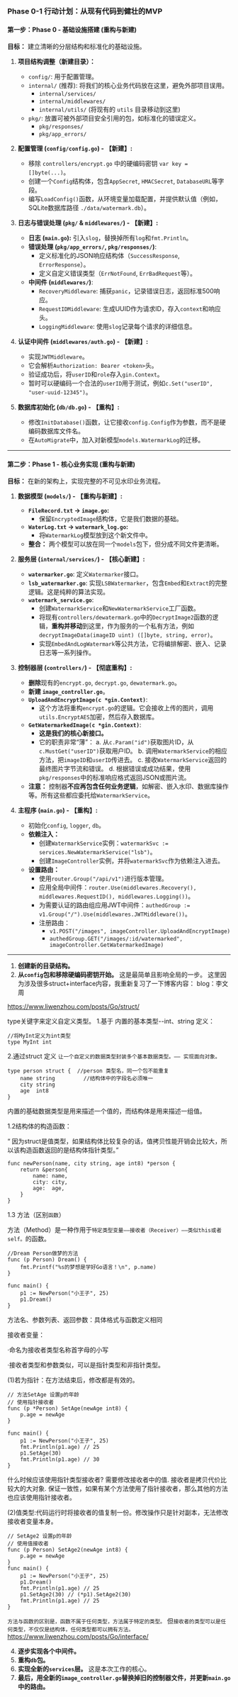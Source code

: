 ### **Phase 0-1 行动计划：从现有代码到健壮的MVP**

#### **第一步：Phase 0 - 基础设施搭建 (重构与新建)**

**目标：** 建立清晰的分层结构和标准化的基础设施。

1.  **项目结构调整（新建目录）：**
    -   `config/`: 用于配置管理。
    -   `internal/` (推荐): 将我们的核心业务代码放在这里，避免外部项目误用。
        -   `internal/services/`
        -   `internal/middlewares/`
        -   `internal/utils/` (将现有的 `utils` 目录移动到这里)
    -   `pkg/`: 放置可被外部项目安全引用的包，如标准化的错误定义。
        -   `pkg/responses/`
        -   `pkg/app_errors/`

2.  **配置管理 (`config/config.go`) - 【新建】:**
    -   移除 `controllers/encrypt.go` 中的硬编码密钥 `var key = []byte(...)`。
    -   创建一个`Config`结构体，包含`AppSecret`, `HMACSecret`, `DatabaseURL`等字段。
    -   编写`LoadConfig()`函数，从环境变量加载配置，并提供默认值（例如，SQLite数据库路径 `./data/watermark.db`）。

3.  **日志与错误处理 (`pkg/` & `middlewares/`) - 【新建】:**
    -   **日志 (`main.go`):** 引入`slog`，替换掉所有`log`和`fmt.Println`。
    -   **错误处理 (`pkg/app_errors/`, `pkg/responses/`)**:
        -   定义标准化的JSON响应结构体（`SuccessResponse`, `ErrorResponse`）。
        -   定义自定义错误类型（`ErrNotFound`, `ErrBadRequest`等）。
    -   **中间件 (`middlewares/`)**:
        -   `RecoveryMiddleware`: 捕获`panic`，记录错误日志，返回标准500响应。
        -   `RequestIDMiddleware`: 生成UUID作为请求ID，存入`context`和响应头。
        -   `LoggingMiddleware`: 使用`slog`记录每个请求的详细信息。

4.  **认证中间件 (`middlewares/auth.go`) - 【新建】:**
    -   实现`JWTMiddleware`。
    -   它会解析`Authorization: Bearer <token>`头。
    -   验证成功后，将`userID`和`role`存入`gin.Context`。
    -   暂时可以硬编码一个合法的`userID`用于测试，例如`c.Set("userID", "user-uuid-12345")`。

5.  **数据库初始化 (`db/db.go`) - 【重构】:**
    -   修改`InitDatabase()`函数，让它接收`config.Config`作为参数，而不是硬编码数据库文件名。
    -   在`AutoMigrate`中，加入对新模型`models.WatermarkLog`的迁移。

---

#### **第二步：Phase 1 - 核心业务实现 (重构与新建)**

**目标：** 在新的架构上，实现完整的不可见水印业务流程。

1.  **数据模型 (`models/`) - 【重构与新建】:**
    -   **`FileRecord.txt` -> `image.go`:**
        -   保留`EncryptedImage`结构体，它是我们数据的基础。
    -   **`WaterLog.txt` -> `watermark_log.go`:**
        -   将`WatermarkLog`模型放到这个新文件中。
    -   **整合：** 两个模型可以放在同一个`models`包下，但分成不同文件更清晰。

2.  **服务层 (`internal/services/`) - 【核心新建】:**
    -   **`watermarker.go`**: 定义`Watermarker`接口。
    -   **`lsb_watermarker.go`**: 实现`LSBWatermarker`，包含`Embed`和`Extract`的完整逻辑。这是纯粹的算法实现。
    -   **`watermark_service.go`**:
        -   创建`WatermarkService`和`NewWatermarkService`工厂函数。
        -   将现有`controllers/dewatermark.go`中的`DecryptImage2`函数的逻辑，**重构并移动**到这里，作为服务的一个私有方法，例如 `decryptImageData(imageID uint) ([]byte, string, error)`。
        -   实现`EmbedAndLogWatermark`等公共方法，它将编排解密、嵌入、记录日志等一系列操作。

3.  **控制器层 (`controllers/`) - 【彻底重构】:**
    -   **删除**现有的`encrypt.go`, `decrypt.go`, `dewatermark.go`。
    -   **新建 `image_controller.go`**。
    -   **`UploadAndEncryptImage(c *gin.Context)`**:
        -   这个方法将重构`encrypt.go`的逻辑。它会接收上传的图片，调用`utils.EncryptAES`加密，然后存入数据库。
    -   **`GetWatermarkedImage(c *gin.Context)`**:
        -   **这是我们的核心新接口。**
        -   它的职责非常“薄”：
            a.  从`c.Param("id")`获取图片ID，从`c.MustGet("userID")`获取用户ID。
            b.  调用`WatermarkService`的相应方法，把`imageID`和`userID`传进去。
            c.  接收`WatermarkService`返回的最终图片字节流和错误。
            d.  根据错误或成功结果，使用`pkg/responses`中的标准响应格式返回JSON或图片流。
    -   **注意：** 控制器**不应再包含任何业务逻辑**，如解密、嵌入水印、数据库操作等。所有这些都应委托给`WatermarkService`。

4.  **主程序 (`main.go`) - 【重构】:**
    -   初始化`config`, `logger`, `db`。
    -   **依赖注入：**
        -   创建`WatermarkService`实例：`watermarkSvc := services.NewWatermarkService("lsb")`。
        -   创建`ImageController`实例，并将`watermarkSvc`作为依赖注入进去。
    -   **设置路由：**
        -   使用`router.Group("/api/v1")`进行版本管理。
        -   应用全局中间件：`router.Use(middlewares.Recovery(), middlewares.RequestID(), middlewares.Logging())`。
        -   为需要认证的路由组应用JWT中间件：`authedGroup := v1.Group("/").Use(middlewares.JWTMiddleware())`。
        -   注册路由：
            -   `v1.POST("/images", imageController.UploadAndEncryptImage)`
            -   `authedGroup.GET("/images/:id/watermarked", imageController.GetWatermarkedImage)`

---

1.  **创建新的目录结构。**
2.  **从`config`包和移除硬编码密钥开始。** 这是最简单且影响全局的一步。
   这里因为涉及很多struct+interface内容，我重新复习了一下博客内容：
blog：李文周

https://www.liwenzhou.com/posts/Go/struct/

type关键字来定义自定义类型。
1.基于 内置的基本类型--int、string 定义：
```
//将MyInt定义为int类型
type MyInt int
```
2.通过struct 定义
`让一个自定义的数据类型封装多个基本数据类型。—— 实现面向对象。`
```
type person struct {  //person 类型名，同一个包不能重复
	name string         //结构体中的字段名必须唯一
	city string
	age  int8
}
```
内置的基础数据类型是用来描述一个值的，而结构体是用来描述一组值。

1.2结构体的构造函数：

“ 因为struct是值类型，如果结构体比较复杂的话，值拷贝性能开销会比较大，所以该构造函数返回的是结构体指针类型。”
```
func newPerson(name, city string, age int8) *person {
	return &person{
		name: name,
		city: city,
		age:  age,
	}
}
```
1.3 方法（区别`函数`）

方法（Method）是一种作用于`特定类型变量——接收者（Receiver）——类似this或者 self。`的函数。
```
//Dream Person做梦的方法
func (p Person) Dream() {
	fmt.Printf("%s的梦想是学好Go语言！\n", p.name)
}

func main() {
	p1 := NewPerson("小王子", 25)
	p1.Dream()
}
```
方法名、参数列表、返回参数：具体格式与函数定义相同

接收者变量：

·命名为接收者类型名称首字母的小写

·接收者类型和参数类似，可以是指针类型和非指针类型。

(1)若为指针：在方法结束后，修改都是有效的。
```
// 方法SetAge 设置p的年龄
// 使用指针接收者
func (p *Person) SetAge(newAge int8) {
	p.age = newAge
}

func main() {
	p1 := NewPerson("小王子", 25)
	fmt.Println(p1.age) // 25
	p1.SetAge(30)
	fmt.Println(p1.age) // 30
}
```
什么时候应该使用指针类型接收者?
需要修改接收者中的值.
接收者是拷贝代价比较大的大对象.
保证一致性，如果有某个方法使用了指针接收者，那么其他的方法也应该使用指针接收者。

(2)值类型:代码运行时将接收者的值复制一份。修改操作只是针对副本，无法修改接收者变量本身。
```
// SetAge2 设置p的年龄
// 使用值接收者
func (p Person) SetAge2(newAge int8) {
	p.age = newAge
}
func main() {
	p1 := NewPerson("小王子", 25)
	p1.Dream()
	fmt.Println(p1.age) // 25
	p1.SetAge2(30) // (*p1).SetAge2(30)
	fmt.Println(p1.age) // 25
}
```
`方法与函数的区别是，函数不属于任何类型，方法属于特定的类型。`
但`接收者的类型可以是任何类型，不仅仅是结构体，任何类型都可以拥有方法。`
https://www.liwenzhou.com/posts/Go/interface/

4.  **逐步实现各个中间件。**
5.  **重构`db`包。**
6.  **实现全新的`services`层。** 这是本次工作的核心。
7.  **最后，用全新的`image_controller.go`替换掉旧的控制器文件，并更新`main.go`中的路由。**
